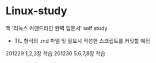 # Linux-study

책 '리눅스 커맨드라인 완벽 입문서' self study

- TIL 형식의 .md 파일 및 필요시 작성한 스크립트를 커밋할 예정  

201229 1,2,3장 학습
201230 5,6,7,8장 학습
